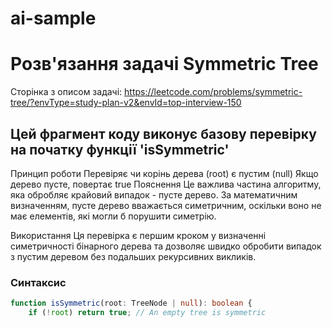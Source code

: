 # ai-sample

# Розв'язання задачі Symmetric Tree

Сторінка з описом задачі: https://leetcode.com/problems/symmetric-tree/?envType=study-plan-v2&envId=top-interview-150

## Цей фрагмент коду виконує базову перевірку на початку функції 'isSymmetric'

Принцип роботи
Перевіряє чи корінь дерева (root) є пустим (null)
Якщо дерево пусте, повертає true
Пояснення
Це важлива частина алгоритму, яка обробляє крайовий випадок - пусте дерево. За математичним визначенням, пусте дерево вважається симетричним, оскільки воно не має елементів, які могли б порушити симетрію.

Використання
Ця перевірка є першим кроком у визначенні симетричності бінарного дерева та дозволяє швидко обробити випадок з пустим деревом без подальших рекурсивних викликів.

### Синтаксис 

```typescript
function isSymmetric(root: TreeNode | null): boolean {
    if (!root) return true; // An empty tree is symmetric